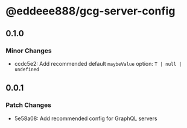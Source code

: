 # @eddeee888/gcg-server-config

## 0.1.0

### Minor Changes

- ccdc5e2: Add recommended default `maybeValue` option: `T | null | undefined`

## 0.0.1

### Patch Changes

- 5e58a08: Add recommended config for GraphQL servers
